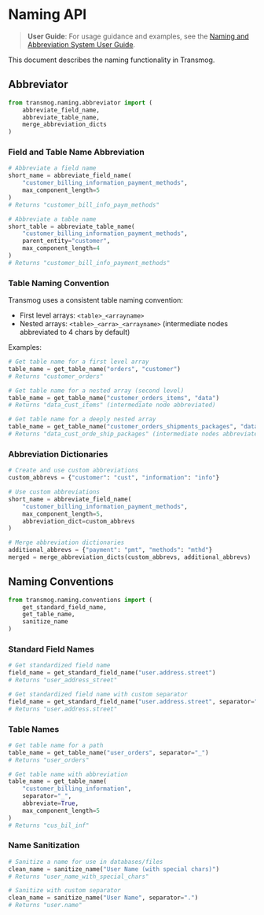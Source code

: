 # Naming API

> **User Guide**: For usage guidance and examples, see the [Naming and Abbreviation System User Guide](../user/processing/naming.md).

This document describes the naming functionality in Transmog.

## Abbreviator

```python
from transmog.naming.abbreviator import (
    abbreviate_field_name,
    abbreviate_table_name,
    merge_abbreviation_dicts
)
```

### Field and Table Name Abbreviation

```python
# Abbreviate a field name
short_name = abbreviate_field_name(
    "customer_billing_information_payment_methods",
    max_component_length=5
)
# Returns "customer_bill_info_paym_methods"

# Abbreviate a table name
short_table = abbreviate_table_name(
    "customer_billing_information_payment_methods",
    parent_entity="customer",
    max_component_length=4
)
# Returns "customer_bill_info_payment_methods"
```

### Table Naming Convention

Transmog uses a consistent table naming convention:

- First level arrays: `<table>_<arrayname>`
- Nested arrays: `<table>_<arra>_<arrayname>` (intermediate nodes abbreviated to 4 chars by default)

Examples:

```python
# Get table name for a first level array
table_name = get_table_name("orders", "customer")
# Returns "customer_orders"

# Get table name for a nested array (second level)
table_name = get_table_name("customer_orders_items", "data")
# Returns "data_cust_items" (intermediate node abbreviated)

# Get table name for a deeply nested array
table_name = get_table_name("customer_orders_shipments_packages", "data")
# Returns "data_cust_orde_ship_packages" (intermediate nodes abbreviated)
```

### Abbreviation Dictionaries

```python
# Create and use custom abbreviations
custom_abbrevs = {"customer": "cust", "information": "info"}

# Use custom abbreviations
short_name = abbreviate_field_name(
    "customer_billing_information_payment_methods",
    max_component_length=5,
    abbreviation_dict=custom_abbrevs
)

# Merge abbreviation dictionaries
additional_abbrevs = {"payment": "pmt", "methods": "mthd"}
merged = merge_abbreviation_dicts(custom_abbrevs, additional_abbrevs)
```

## Naming Conventions

```python
from transmog.naming.conventions import (
    get_standard_field_name,
    get_table_name,
    sanitize_name
)
```

### Standard Field Names

```python
# Get standardized field name
field_name = get_standard_field_name("user.address.street")
# Returns "user_address_street"

# Get standardized field name with custom separator
field_name = get_standard_field_name("user.address.street", separator=".")
# Returns "user.address.street"
```

### Table Names

```python
# Get table name for a path
table_name = get_table_name("user_orders", separator="_")
# Returns "user_orders"

# Get table name with abbreviation
table_name = get_table_name(
    "customer_billing_information",
    separator="_",
    abbreviate=True,
    max_component_length=5
)
# Returns "cus_bil_inf"
```

### Name Sanitization

```python
# Sanitize a name for use in databases/files
clean_name = sanitize_name("User Name (with special chars)")
# Returns "user_name_with_special_chars"

# Sanitize with custom separator
clean_name = sanitize_name("User Name", separator=".")
# Returns "user.name"
```
